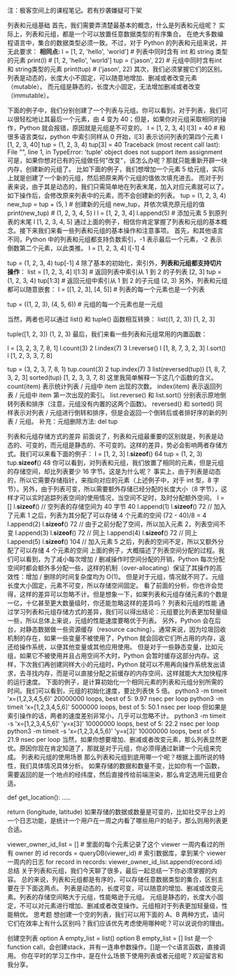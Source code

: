 注：极客空间上的课程笔记。若有抄袭嫌疑可下架

列表和元组基础
首先，我们需要弄清楚最基本的概念，什么是列表和元组呢？
实际上，列表和元组，都是一个可以放置任意数据类型的有序集合。
在绝大多数编程语言中，集合的数据类型必须一致。不过，对于 Python 的列表和元组来说，并无此要求：
**相同点:**
l = [1, 2, 'hello', 'world'] # 列表中同时含有 int 和 string 类型的元素
print(l) # [1, 2, 'hello', 'world']
tup = ('jason', 22) # 元组中同时含有int和 string类型的元素
print(tup)  # ('jason', 22)
其次，我们必须掌握它们的区别。
列表是动态的，长度大小不固定，可以随意地增加、删减或者改变元素（mutable）。
而元组是静态的，长度大小固定，无法增加删减或者改变（immutable）。

下面的例子中，我们分别创建了一个列表与元组。你可以看到，对于列表，我们可以很轻松地让其最后一个元素，由 4 变为 40；但是，如果你对元组采取相同的操作，Python 就会报错，原因就是元组是不可变的。
l = [1, 2, 3, 4]
l[3] = 40 # 和很多语言类似，python 中索引同样从 0 开始，l[3] 表示访问列表的第四个元素
l
[1, 2, 3, 40]
tup = (1, 2, 3, 4)
tup[3] = 40
Traceback (most recent call last):
  File "<stdin>", line 1, in <module>
TypeError: 'tuple' object does not support item assignment
可是，如果你想对已有的元组做任何"改变"，该怎么办呢？那就只能重新开辟一块内存，创建新的元组了。
比如下面的例子，我们想增加一个元素 5 给元组，实际上就是创建了一个新的元组，然后把原来两个元组的值依次填充进去。
而对于列表来说，由于其是动态的，我们只需简单地在列表末尾，加入对应元素就可以了。如下操作后，会修改原来列表中的元素，而不会创建新的列表。
tup = (1, 2, 3, 4)
new_tup = tup + (5, ) # 创建新的元组 new_tup，并依次填充原元组的值
print(new_tup) # (1, 2, 3, 4, 5)
l
l = [1, 2, 3, 4]
l.append(5) # 添加元素 5 到原列表的末尾
l
[1, 2, 3, 4, 5]
通过上面的例子，相信你肯定掌握了列表和元组的基本概念。接下来我们来看一些列表和元组的基本操作和注意事项。
首先，和其他语言不同，Python 中的列表和元组都支持负数索引，-1 表示最后一个元素，-2 表示倒数第二个元素，以此类推。
l = [1, 2, 3, 4]
l[-1]
4

tup = (1, 2, 3, 4)
tup[-1]
4
除了基本的初始化，索引外，**列表和元组都支持切片操作**：
list = [1, 2, 3, 4]
l[1:3] # 返回列表中索引从 1 到 2 的子列表
[2, 3]
tup = (1, 2, 3, 4)
tup[1:3] # 返回元组中索引从 1 到 2 的子元组
(2, 3)
另外，列表和元组都可以随意嵌套：
l = [[1, 2, 3], [4, 5]] # 列表的每一个元素也是一个列表

tup = ((1, 2, 3), (4, 5, 6)) # 元组的每一个元素也是一元组

当然，两者也可以通过 list() 和 tuple() 函数相互转换：
list((1, 2, 3))
[1, 2, 3]

tuple([1, 2, 3])
(1, 2, 3)
最后，我们来看一些列表和元组常用的内置函数：

l = [3, 2, 3, 7, 8, 1]
l.count(3)
2
l.index(7)
3
l.reverse()
l
[1, 8, 7, 3, 2, 3]
l.sort()
l
[1, 2, 3, 3, 7, 8]

tup = (3, 2, 3, 7, 8, 1)
tup.count(3)
2
tup.index(7)
3
list(reversed(tup))
[1, 8, 7, 3, 2, 3]
sorted(tup)
[1, 2, 3, 3, 7, 8]
这里我简单解释一下这几个函数的含义。
count(item) 表示统计列表 / 元组中 item 出现的次数。
index(item) 表示返回列表 / 元组中 item 第一次出现的索引。
list.reverse() 和 list.sort() 分别表示原地倒转列表和排序（注意，元组没有内置的这两个函数)。
reversed() 和 sorted() 同样表示对列表 / 元组进行倒转和排序，但是会返回一个倒转后或者排好序的新的列表 / 元组。
补充：元组删除方法: del tup

列表和元组存储方式的差异
前面说了，列表和元组最重要的区别就是，列表是动态的、可变的，而元组是静态的、不可变的。这样的差异，势必会影响两者存储方式。我们可以来看下面的例子：
l = [1, 2, 3]
l.__sizeof__()
64
tup = (1, 2, 3)
tup.__sizeof__()
48
你可以看到，对列表和元组，我们放置了相同的元素，但是元组的存储空间，却比列表要少 16 字节。这是为什么呢？
事实上，由于列表是动态的，所以它需要存储指针，来指向对应的元素（上述例子中，对于 int 型，8 字节）。另外，由于列表可变，所以需要额外存储已经分配的长度大小（8 字节），这样才可以实时追踪列表空间的使用情况，当空间不足时，及时分配额外空间。
l = []
l.__sizeof__() // 空列表的存储空间为 40 字节
40
l.append(1)
l.__sizeof__() 
72 // 加入了元素 1 之后，列表为其分配了可以存储 4 个元素的空间 (72 - 40)/8 = 4
l.append(2) 
l.__sizeof__()
72 // 由于之前分配了空间，所以加入元素 2，列表空间不变
l.append(3)
l.__sizeof__() 
72 // 同上
l.append(4)
l.__sizeof__() 
72 // 同上
l.append(5)
l.__sizeof__() 
104 // 加入元素 5 之后，列表的空间不足，所以又额外分配了可以存储 4 个元素的空间
上面的例子，大概描述了列表空间分配的过程。我们可以看到，为了减小每次增加 / 删减操作时空间分配的开销，Python 每次分配空间时都会额外多分配一些，这样的机制（over-allocating）保证了其操作的高效性：增加 / 删除的时间复杂度均为 O(1)。
但是对于元组，情况就不同了。元组长度大小固定，元素不可变，所以存储空间固定。
看了前面的分析，你也许会觉得，这样的差异可以忽略不计。但是想象一下，如果列表和元组存储元素的个数是一亿，十亿甚至更大数量级时，你还能忽略这样的差异吗？
列表和元组的性能
通过学习列表和元组存储方式的差异，我们可以得出结论：元组要比列表更加轻量级一些，所以总体上来说，元组的性能速度要略优于列表。
另外，Python 会在后台，对静态数据做一些资源缓存（resource caching）。通常来说，因为垃圾回收机制的存在，如果一些变量不被使用了，Python 就会回收它们所占用的内存，返还给操作系统，以便其他变量或其他应用使用。
但是对于一些静态变量，比如元组，如果它不被使用并且占用空间不大时，Python 会暂时缓存这部分内存。这样，下次我们再创建同样大小的元组时，Python 就可以不用再向操作系统发出请求，去寻找内存，而是可以直接分配之前缓存的内存空间，这样就能大大加快程序的运行速度。
下面的例子，是计算初始化一个相同元素的列表和元组分别所需的时间。我们可以看到，元组的初始化速度，要比列表快 5 倍。
python3 -m timeit 'x=(1,2,3,4,5,6)'
20000000 loops, best of 5: 9.97 nsec per loop
python3 -m timeit 'x=[1,2,3,4,5,6]'
5000000 loops, best of 5: 50.1 nsec per loop
但如果是索引操作的话，两者的速度差别非常小，几乎可以忽略不计。
python3 -m timeit -s 'x=[1,2,3,4,5,6]' 'y=x[3]'
10000000 loops, best of 5: 22.2 nsec per loop
python3 -m timeit -s 'x=(1,2,3,4,5,6)' 'y=x[3]'
10000000 loops, best of 5: 21.9 nsec per loop
当然，如果你想要增加、删减或者改变元素，那么列表显然更优。原因你现在肯定知道了，那就是对于元组，你必须得通过新建一个元组来完成。
列表和元组的使用场景
那么列表和元组到底用哪一个呢？根据上面所说的特性，我们具体情况具体分析。
如果存储的数据和数量不变，比如你有一个函数，需要返回的是一个地点的经纬度，然后直接传给前端渲染，那么肯定选用元组更合适。

def get_location():
..... 

return (longitude, latitude)
如果存储的数据或数量是可变的，比如社交平台上的一个日志功能，是统计一个用户在一周之内看了哪些用户的帖子，那么则用列表更合适。

viewer_owner_id_list = [] # 里面的每个元素记录了这个 viewer 一周内看过的所有 owner 的 id
records = queryDB(viewer_id) # 索引数据库，拿到某个 viewer 一周内的日志
for record in records:
viewer_owner_id_list.append(record.id)
总结
关于列表和元组，我们今天聊了很多，最后一起总结一下你必须掌握的内容。
总的来说，列表和元组都是有序的，可以存储任意数据类型的集合，区别主要在于下面这两点。
列表是动态的，长度可变，可以随意的增加、删减或改变元素。列表的存储空间略大于元组，性能略逊于元组。
元组是静态的，长度大小固定，不可以对元素进行增加、删减或者改变操作。元组相对于列表更加轻量级，性能稍优。
思考题
想创建一个空的列表，我们可以用下面的 A、B 两种方式，请问它们在效率上有什么区别吗？我们应该优先考虑使用哪种呢？可以说说你的理由。

创建空列表
option A
empty_list = list()
option B
empty_list = []
list 是一个function call，会创建stack，并有一连串参数操作。[]是一个c语言函数，直接调用。
你在平时的学习工作中，是在什么场景下使用列表或者元组呢？欢迎留言和我分享。